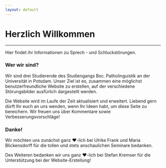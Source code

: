 ```yaml
---
layout: default
---
```


# Herzlich Willkommen

----------------

Hier findet ihr Informationen zu Sprech - und Schluckstörungen. 

### Wer wir sind?

Wir sind drei Studierende des Studiengangs Bsc. Patholinguistik an der Universität in Potsdam. Unser Ziel ist es, zusammen eine möglichst benutzerfreundliche Website zu erstellen, auf der verschiedene Störungsbilder ausfürlich dargestellt werden. 

Die Website wird im Laufe der Zeit aktualisiert und erweitert. Liebend gern dürft Ihr euch an uns wenden, wenn Ihr Ideen habt, um diese Seite zu bereichern. 
Wir freuen uns über Kommentare sowie Verbesserungsvorschläge!

### Danke!

Wir möchten uns zunächst ganz ♥-lich bei Ulrike Frank und Maria Blickensdorff für die tollen und stets anschaulichen Seminare bedanken.

Des Weiteren bedanken wir uns ganz ♥-lich bei Stefan Kremser für die Unterstützung bei der Website-Erstellung!
